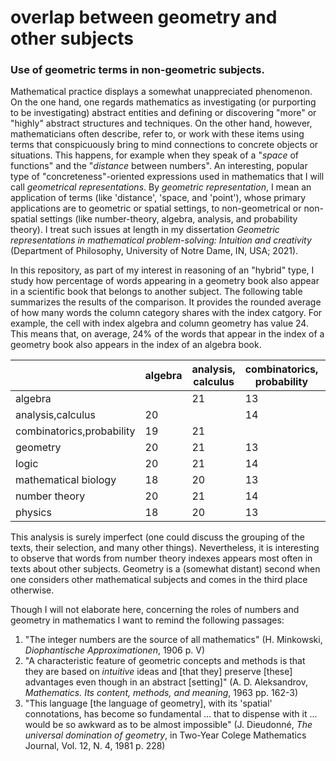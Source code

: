 # overlap between geometry and other subjects
### Use of geometric terms in non-geometric subjects.

Mathematical practice displays a somewhat unappreciated phenomenon. On the one hand, one regards mathematics as investigating (or purporting to be investigating) abstract entities and defining or discovering "more" or "highly" abstract structures and techniques. On the other hand, however, mathematicians often describe, refer to, or work with these items using terms that conspicuously bring to mind connections to concrete objects or situations. This happens, for example when they speak of a "_space_ of functions" and the "_distance_ between numbers". An interesting, popular type of "concreteness"-oriented expressions used in mathematics that I will call _geometrical representations_. By _geometric representation_, I mean an application of terms (like 'distance', 'space, and 'point'), whose primary applications are to geometric or spatial settings, to non-geometrical or non-spatial settings (like number-theory, algebra, analysis, and probability theory). I treat such issues at length in my dissertation _Geometric representations in mathematical problem-solving: Intuition and creativity_ (Department of Philosophy, University of Notre Dame, IN, USA; 2021). 

In this repository, as part of my interest in reasoning of an "hybrid" type, I study how percentage of words appearing in a geometry book also appear in a scientific book that belongs to another subject. The following table summarizes the results of the comparison. It provides the rounded average of how many words the column category shares with the index catgory. For example, the cell with index algebra and column geometry has value 24. This means that, on average, 24% of the words that appear in the index of a geometry book also appears in the index of an algebra book.
 
|                         | algebra | analysis, calculus | combinatorics, probability | geometry | logic | mathematical biology | number theory | physics |
|-------------------------|---------|--------------------|----------------------------|----------|-------|----------------------|---------------|---------|
|algebra                  |         |     21             |     13                     |    24    |  17   |    10                |    29         |  16     |
|analysis,calculus        |  20     |                    |     14                     |    24    |  17   |    11                |    29         |  16     |
|combinatorics,probability|  19     |     21             |                            |    20    |  17   |    11                |    27         |  15     |
|geometry                 |  20     |     21             |     13                     |          |  18   |    10                |    27         |  16     |
|logic                    |  20     |     21             |     14                     |    21    |       |    11                |    28         |  16     |
|mathematical biology     |  18     |     20             |     13                     |    18    |  16   |                      |    26         |  15     |
|number theory            |  20     |     21             |     14                     |    20    |  17   |    11                |               |  16     |
|physics                  |  18     |     20             |     13                     |    19    |  16   |    11                |    26         |         |


This analysis is surely imperfect (one could discuss the grouping of the texts, their selection, and many other things). Nevertheless, it is interesting to observe that words from number theory indexes appears most often in texts about other subjects. Geometry is a (somewhat distant) second when one considers other mathematical subjects and comes in the third place otherwise.

Though I will not elaborate here, concerning the roles of numbers and geometry in mathematics I want to remind the following passages:
1. "The integer numbers are the source of all mathematics" (H. Minkowski, _Diophantische Approximationen_, 1906 p. V)
2. "A characteristic feature of geometric concepts and methods is that they are based on _intuitive_ ideas and [that they] preserve [these] advantages even though in an abstract [setting]" (A. D. Aleksandrov, _Mathematics. Its content, methods, and meaning_, 1963 pp. 162-3)
3. "This language [the language of geometry], with its 'spatial' connotations, has become so fundamental ... that to dispense with it ... would be so awkward as to be almost impossible" (J. Dieudonné, _The universal domination of geometry_, in Two-Year Colege Mathematics Journal, Vol. 12, N. 4, 1981 p. 228)
